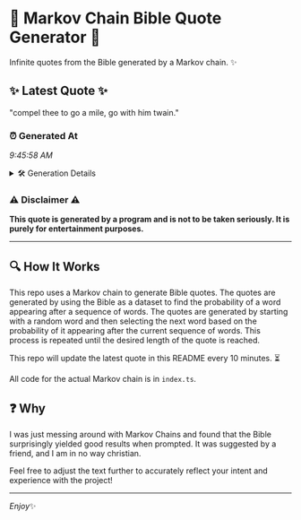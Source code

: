 # 📖 Markov Chain Bible Quote Generator 📖

Infinite quotes from the Bible generated by a Markov chain. ✨

## ✨ Latest Quote ✨
"compel thee to go a mile, go with him twain."

### ⏰ Generated At
*9:45:58 AM*

<details>
    <summary>🛠️ Generation Details</summary>
    <p>
        <strong>🌱 Seed:</strong> compel<br>
        <strong>🔄 Iterations:</strong> 9<br>
        <strong>📜 Context History:</strong><br>[ compel ]: thee<br>[ compel, thee ]: to<br>[ compel, thee, to ]: go<br>[ compel, thee, to, go ]: a<br>[ compel, thee, to, go, a ]: mile,<br>[ compel, thee, to, go, a, mile, ]: go<br>[ thee, to, go, a, mile,, go ]: with<br>[ to, go, a, mile,, go, with ]: him<br>[ go, a, mile,, go, with, him ]: twain.<br>
    </p>
</details>

### ⚠️ Disclaimer ⚠️
**This quote is generated by a program and is not to be taken seriously. It is purely for entertainment purposes.**

---

## 🔍 How It Works

This repo uses a Markov chain to generate Bible quotes. The quotes are generated by using the Bible as a dataset to find the probability of a word appearing after a sequence of words. The quotes are generated by starting with a random word and then selecting the next word based on the probability of it appearing after the current sequence of words. This process is repeated until the desired length of the quote is reached.

This repo will update the latest quote in this README every 10 minutes. ⏳

All code for the actual Markov chain is in `index.ts`.

## ❓ Why

I was just messing around with Markov Chains and found that the Bible surprisingly yielded good results when prompted. 
It was suggested by a friend, and I am in no way christian.

Feel free to adjust the text further to accurately reflect your intent and experience with the project!

---

*Enjoy*✨
